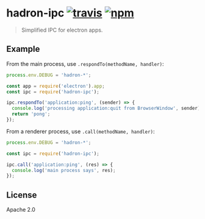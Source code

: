 # hadron-ipc [![travis][travis_img]][travis_url] [![npm][npm_img]][npm_url]

> Simplified IPC for electron apps.

## Example

From the main process, use `.respondTo(methodName, handler)`:

```javascript
process.env.DEBUG = 'hadron-*';

const app = require('electron').app;
const ipc = require('hadron-ipc');

ipc.respondTo('application:ping', (sender) => {
  console.log('processing application:quit from BrowserWindow', sender);
  return 'pong';
});
```

From a renderer process, use `.call(methodName, handler)`:

```javascript
process.env.DEBUG = 'hadron-*';

const ipc = require('hadron-ipc');

ipc.call('application:ping', (res) => {
  console.log('main process says', res);
});
```

## License

Apache 2.0

[travis_img]: https://img.shields.io/travis/mongodb-js/hadron-ipc.svg
[travis_url]: https://travis-ci.org/mongodb-js/hadron-ipc
[npm_img]: https://img.shields.io/npm/v/hadron-ipc.svg
[npm_url]: https://npmjs.org/package/hadron-ipc
